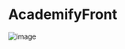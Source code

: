 # AcademifyFront

![image](https://github.com/user-attachments/assets/6cdff36d-d2ea-4b56-a592-47589e9e9007)


